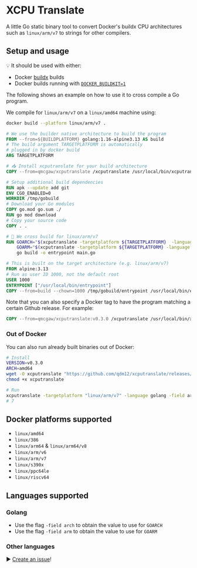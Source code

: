 # XCPU Translate

A little Go static binary tool to convert Docker's buildx CPU architectures such as `linux/arm/v7` to strings for other compilers.

## Setup and usage

💡 It should be used with either:

- Docker [buildx](https://docs.docker.com/buildx/working-with-buildx/) builds
- Docker builds running with [`DOCKER_BUILDKIT=1`](https://docs.docker.com/develop/develop-images/build_enhancements/#to-enable-buildkit-builds)

The following shows an example on how to use it to cross compile a Go program.

We compile for `linux/arm/v7` on a `linux/amd64` machine using:

```sh
docker build --platform linux/arm/v7 .
```

```Dockerfile
# We use the builder native architecture to build the program
FROM --from=${BUILDPLATFORM} golang:1.16-alpine3.13 AS build
# The build argument TARGETPLATFORM is automatically
# plugged in by docker build
ARG TARGETPLATFORM

# 📥 Install xcputranslate for your build architecture
COPY --from=qmcgaw/xcputranslate /xcputranslate /usr/local/bin/xcputranslate

# Setup additional build dependencies
RUN apk --update add git
ENV CGO_ENABLED=0
WORKDIR /tmp/gobuild
# Download your Go modules
COPY go.mod go.sum ./
RUN go mod download
# Copy your source code
COPY . .

# 🦾 We cross build for linux/arm/v7
RUN GOARCH="$(xcputranslate -targetplatform ${TARGETPLATFORM}  -language golang -field arch)" \
    GOARM="$(xcputranslate -targetplatform ${TARGETPLATFORM} -language golang -field arm)" \
    go build -o entrypoint main.go

# This is built on the target architecture (e.g. linux/arm/v7)
FROM alpine:3.13
# Run as user ID 1000, not the default root
USER 1000
ENTRYPOINT ["/usr/local/bin/entrypoint"]
COPY --from=build --chown=1000 /tmp/gobuild/entrypoint /usr/local/bin/entrypoint
```

Note that you can also specify a Docker tag to have the program matching a certain Github release. For example:

```Dockerfile
COPY --from=qmcgaw/xcputranslate:v0.3.0 /xcputranslate /usr/local/bin/xcputranslate
```

### Out of Docker

You can also run already built binaries out of Docker:

```sh
# Install
VERSION=v0.3.0
ARCH=amd64
wget -O xcputranslate "https://github.com/qdm12/xcputranslate/releases/download/$VERSION/xcputranslate_$VERSION_linux_$ARCH"
chmod +x xcputranslate

# Run
xcputranslate -targetplatform "linux/arm/v7" -language golang -field arch
# 7
```

## Docker platforms supported

- `linux/amd64`
- `linux/386`
- `linux/arm64` & `linux/arm64/v8`
- `linux/arm/v6`
- `linux/arm/v7`
- `linux/s390x`
- `linux/ppc64le`
- `linux/riscv64`

## Languages supported

### Golang

- Use the flag `-field arch` to obtain the value to use for `GOARCH`
- Use the flag `-field arm` to obtain the value to use for `GOARM`

### Other languages

▶️ [Create an issue](https://github.com/qdm12/xcputranslate/issues/new)!

